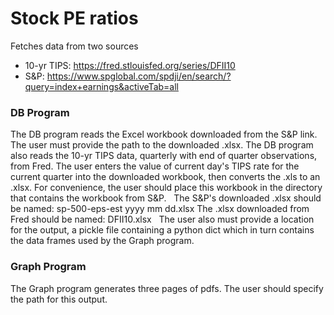 # Stock PE ratios
Fetches data from two sources
- 10-yr TIPS: https://fred.stlouisfed.org/series/DFII10
- S&P: https://www.spglobal.com/spdji/en/search/?query=index+earnings&activeTab=all


### DB Program
The DB program reads the Excel workbook downloaded from the S&P link.  The user must provide the path to the downloaded .xlsx.  The DB program also reads the 10-yr TIPS data, quarterly with end of quarter observations, from Fred.  The user enters the value of current day's TIPS rate for the current quarter into the downloaded workbook, then converts the .xls to an .xlsx.  For convenience, the user should place this workbook in the directory that contains the workbook from S&P.
&nbsp;
The S&P's downloaded .xlsx should be named: sp-500-eps-est yyyy mm dd.xlsx
The .xlsx downloaded from Fred should be named: DFII10.xlsx
&nbsp;
The user also must provide a location for the output, a pickle file containing a python dict which in turn contains the data frames used by the Graph program.


### Graph Program
The Graph program generates three pages of pdfs. The user should specify the path for this output.
